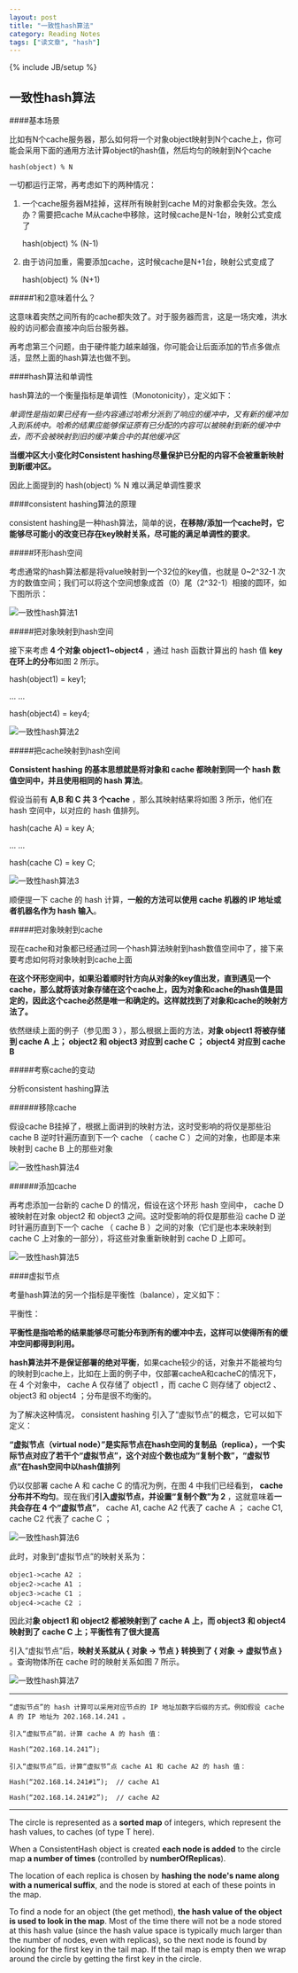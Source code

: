 ```yaml
---
layout: post
title: "一致性hash算法"
category: Reading Notes
tags: ["读文章", "hash"]
---
```

{% include JB/setup %}


一致性hash算法
--

####基本场景

比如有N个cache服务器，那么如何将一个对象object映射到N个cache上，你可能会采用下面的通用方法计算object的hash值，然后均匀的映射到N个cache

	hash(object) % N

一切都运行正常，再考虑如下的两种情况：

1. 一个cache服务器M挂掉，这样所有映射到cache M的对象都会失效。怎么办？需要把cache M从cache中移除，这时候cache是N-1台，映射公式变成了
	
	hash(object) % (N-1)

2. 由于访问加重，需要添加cache，这时候cache是N+1台，映射公式变成了
	
	hash(object) % (N+1)

#####1和2意味着什么？

这意味着突然之间所有的cache都失效了。对于服务器而言，这是一场灾难，洪水般的访问都会直接冲向后台服务器。

再考虑第三个问题，由于硬件能力越来越强，你可能会让后面添加的节点多做点活，显然上面的hash算法也做不到。

####hash算法和单调性

hash算法的一个衡量指标是单调性（Monotonicity），定义如下：

*单调性是指如果已经有一些内容通过哈希分派到了响应的缓冲中，又有新的缓冲加入到系统中。哈希的结果应能够保证原有已分配的内容可以被映射到新的缓冲中去，而不会被映射到旧的缓冲集合中的其他缓冲区*

**当缓冲区大小变化时Consistent hashing尽量保护已分配的内容不会被重新映射到新缓冲区。**

因此上面提到的 hash(object) % N 难以满足单调性要求

####consistent hashing算法的原理

consistent hashing是一种hash算法，简单的说，**在移除/添加一个cache时，它能够尽可能小的改变已存在key映射关系，尽可能的满足单调性的要求**。

#####环形hash空间

考虑通常的hash算法都是将value映射到一个32位的key值，也就是 0~2^32-1 次方的数值空间；我们可以将这个空间想象成首（0）尾（2^32-1）相接的圆环，如下图所示：

![一致性hash算法1](img/一致性hash算法1.jpg)

#####把对象映射到hash空间

接下来考虑 **4 个对象 object1~object4** ，通过 hash 函数计算出的 hash 值 **key 在环上的分布**如图 2 所示。

hash(object1) = key1;

… …

hash(object4) = key4;

![一致性hash算法2](img/一致性hash算法2.jpg)

#####把cache映射到hash空间

**Consistent hashing 的基本思想就是将对象和 cache 都映射到同一个 hash 数值空间中，并且使用相同的 hash 算法**。

假设当前有 **A,B 和 C 共 3 个cache** ，那么其映射结果将如图 3 所示，他们在 hash 空间中，以对应的 hash 值排列。

hash(cache A) = key A;

… …

hash(cache C) = key C;

![一致性hash算法3](img/一致性hash算法3.jpg)

顺便提一下 cache 的 hash 计算，**一般的方法可以使用 cache 机器的 IP 地址或者机器名作为 hash 输入**。

#####把对象映射到cache

现在cache和对象都已经通过同一个hash算法映射到hash数值空间中了，接下来要考虑如何将对象映射到cache上面

**在这个环形空间中，如果沿着顺时针方向从对象的key值出发，直到遇见一个cache，那么就将该对象存储在这个cache上，因为对象和cache的hash值是固定的，因此这个cache必然是唯一和确定的。这样就找到了对象和cache的映射方法了。**

依然继续上面的例子（参见图 3 ），那么根据上面的方法，**对象 object1 将被存储到 cache A 上； object2 和 object3 对应到 cache C ； object4 对应到 cache B**

#####考察cache的变动

分析consistent hashing算法

######移除cache

假设cache B挂掉了，根据上面讲到的映射方法，这时受影响的将仅是那些沿 cache B 逆时针遍历直到下一个 cache （ cache C ）之间的对象，也即是本来映射到 cache B 上的那些对象

![一致性hash算法4](img/一致性hash算法4.jpg)

######添加cache

再考虑添加一台新的 cache D 的情况，假设在这个环形 hash 空间中， cache D 被映射在对象 object2 和 object3 之间。这时受影响的将仅是那些沿 cache D 逆时针遍历直到下一个 cache （ cache B ）之间的对象（它们是也本来映射到 cache C 上对象的一部分），将这些对象重新映射到 cache D 上即可。

![一致性hash算法5](img/一致性hash算法5.jpg)

####虚拟节点

考量hash算法的另一个指标是平衡性（balance），定义如下：

平衡性：

**平衡性是指哈希的结果能够尽可能分布到所有的缓冲中去，这样可以使得所有的缓冲空间都得到利用。**

**hash算法并不是保证部署的绝对平衡**，如果cache较少的话，对象并不能被均匀的映射到cache上，比如在上面的例子中，仅部署cacheA和cacheC的情况下，在 4 个对象中， cache A 仅存储了 object1 ，而 cache C 则存储了 object2 、 object3 和 object4 ；分布是很不均衡的。

为了解决这种情况， consistent hashing 引入了“虚拟节点”的概念，它可以如下定义：

**“虚拟节点（virtual node）”是实际节点在hash空间的复制品（replica），一个实际节点对应了若干个“虚拟节点”，这个对应个数也成为“复制个数”，“虚拟节点”在hash空间中以hash值排列**

仍以仅部署 cache A 和 cache C 的情况为例，在图 4 中我们已经看到， **cache 分布并不均匀**。现在我们**引入虚拟节点，并设置“复制个数”为 2** ，这就意味着**一共会存在 4 个“虚拟节点”**， cache A1, cache A2 代表了 cache A ； cache C1, cache C2 代表了 cache C ；

![一致性hash算法6](img/一致性hash算法6.jpg)

此时，对象到“虚拟节点”的映射关系为：

	objec1->cache A2 ； 
	objec2->cache A1 ； 
	objec3->cache C1 ； 
	objec4->cache C2 ；

因此对**象 object1 和 object2 都被映射到了 cache A 上，而 object3 和 object4 映射到了 cache C 上；平衡性有了很大提高**

引入“虚拟节点”后，**映射关系就从 { 对象 -> 节点 } 转换到了 { 对象 -> 虚拟节点 }** 。查询物体所在 cache 时的映射关系如图 7 所示。

![一致性hash算法7](img/一致性hash算法7.jpg)

****
	“虚拟节点”的 hash 计算可以采用对应节点的 IP 地址加数字后缀的方式。例如假设 cache A 的 IP 地址为 202.168.14.241 。
	
	引入“虚拟节点”前，计算 cache A 的 hash 值：
	
	Hash(“202.168.14.241”);
	
	引入“虚拟节点”后，计算“虚拟节”点 cache A1 和 cache A2 的 hash 值：
	
	Hash(“202.168.14.241#1”);  // cache A1
	
	Hash(“202.168.14.241#2”);  // cache A2

****

The circle is represented as a **sorted map** of integers, which represent the hash values, to caches (of type T here).

When a ConsistentHash object is created **each node is added** to the circle map **a number of times** (controlled by **numberOfReplicas**). 

The location of each replica is chosen by **hashing the node's name along with a numerical suffix**, and the node is stored at each of these points in the map.

To find a node for an object (the get method), **the hash value of the object is used to look in the map**. Most of the time there will not be a node stored at this hash value (since the hash value space is typically much larger than the number of nodes, even with replicas), so the next node is found by looking for the first key in the tail map. If the tail map is empty then we wrap around the circle by getting the first key in the circle.
